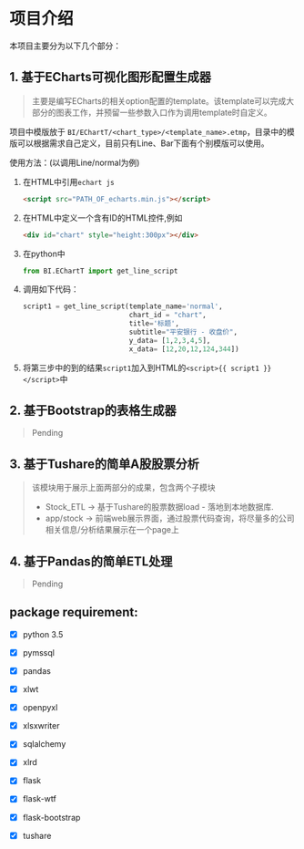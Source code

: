 # 项目介绍 #
本项目主要分为以下几个部分：
## 1. 基于ECharts可视化图形配置生成器 ##
> 主要是编写ECharts的相关option配置的template。该template可以完成大部分的图表工作，并预留一些参数入口作为调用template时自定义。

项目中模版放于 `BI/EChartT/<chart_type>/<template_name>.etmp`，目录中的模版可以根据需求自己定义，目前只有Line、Bar下面有个别模版可以使用。

使用方法：(以调用Line/normal为例)

1. 在HTML中引用`echart js`
    
    ```HTML
    <script src="PATH_OF_echarts.min.js"></script>
    ```
2. 在HTML中定义一个含有ID的HTML控件,例如
    
    ```HTML
    <div id="chart" style="height:300px"></div>
    ```
3. 在python中
    
    ```python
    from BI.EChartT import get_line_script 
    ```
4. 调用如下代码：
    
    ```python
    script1 = get_line_script(template_name='normal',
                              chart_id = "chart",
                              title='标题',
                              subtitle="平安银行 - 收盘价",
                              y_data= [1,2,3,4,5],
                              x_data= [12,20,12,124,344])
    ```
5. 将第三步中的到的结果`script1`加入到HTML的`<script>{{ script1 }}</script>`中


## 2. 基于Bootstrap的表格生成器 ##
>Pending

## 3. 基于Tushare的简单A股股票分析 ##
>该模块用于展示上面两部分的成果，包含两个子模块
> + Stock_ETL -> 基于Tushare的股票数据load - 落地到本地数据库.
> + app/stock -> 前端web展示界面，通过股票代码查询，将尽量多的公司相关信息/分析结果展示在一个page上

## 4. 基于Pandas的简单ETL处理 ##
>Pending

## package requirement:
- [x] python 3.5
- [x] pymssql
- [x] pandas
- [x] xlwt
- [x] openpyxl
- [x] xlsxwriter
- [x] sqlalchemy
- [x] xlrd
- [x] flask
- [x] flask-wtf
- [x] flask-bootstrap
- [x] tushare

